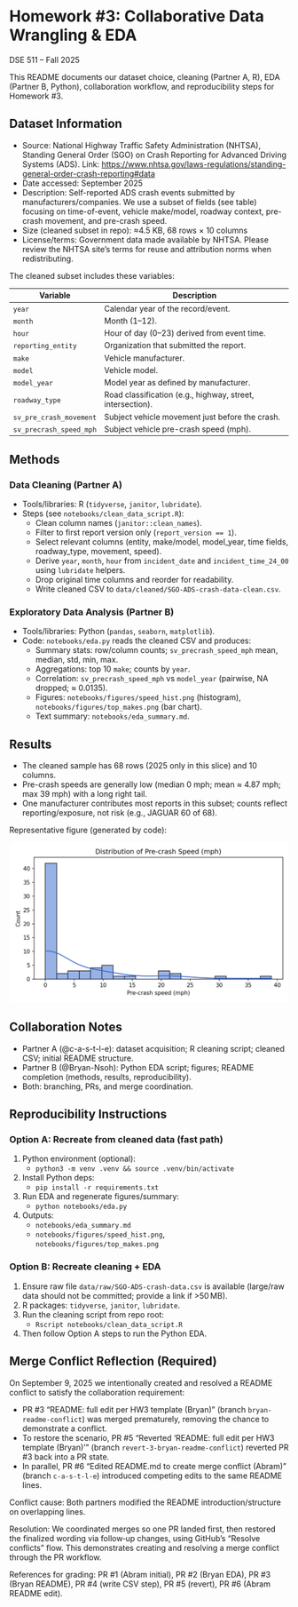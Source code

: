 # Homework #3: Collaborative Data Wrangling & EDA

DSE 511 – Fall 2025

This README documents our dataset choice, cleaning (Partner A, R), EDA (Partner B, Python), collaboration workflow, and reproducibility steps for Homework #3.

## Dataset Information
- Source: National Highway Traffic Safety Administration (NHTSA), Standing General Order (SGO) on Crash Reporting for Advanced Driving Systems (ADS). Link: https://www.nhtsa.gov/laws-regulations/standing-general-order-crash-reporting#data
- Date accessed: September 2025
- Description: Self-reported ADS crash events submitted by manufacturers/companies. We use a subset of fields (see table) focusing on time-of-event, vehicle make/model, roadway context, pre-crash movement, and pre-crash speed.
- Size (cleaned subset in repo): ≈4.5 KB, 68 rows × 10 columns
- License/terms: Government data made available by NHTSA. Please review the NHTSA site’s terms for reuse and attribution norms when redistributing.

The cleaned subset includes these variables:

| Variable | Description |
|---|---|
| `year` | Calendar year of the record/event. |
| `month` | Month (1–12). |
| `hour` | Hour of day (0–23) derived from event time. |
| `reporting_entity` | Organization that submitted the report. |
| `make` | Vehicle manufacturer. |
| `model` | Vehicle model. |
| `model_year` | Model year as defined by manufacturer. |
| `roadway_type` | Road classification (e.g., highway, street, intersection). |
| `sv_pre_crash_movement` | Subject vehicle movement just before the crash. |
| `sv_precrash_speed_mph` | Subject vehicle pre-crash speed (mph). |

## Methods

### Data Cleaning (Partner A)
- Tools/libraries: R (`tidyverse`, `janitor`, `lubridate`).
- Steps (see `notebooks/clean_data_script.R`):
  - Clean column names (`janitor::clean_names`).
  - Filter to first report version only (`report_version == 1`).
  - Select relevant columns (entity, make/model, model_year, time fields, roadway_type, movement, speed).
  - Derive `year`, `month`, `hour` from `incident_date` and `incident_time_24_00` using `lubridate` helpers.
  - Drop original time columns and reorder for readability.
  - Write cleaned CSV to `data/cleaned/SGO-ADS-crash-data-clean.csv`.

### Exploratory Data Analysis (Partner B)
- Tools/libraries: Python (`pandas`, `seaborn`, `matplotlib`).
- Code: `notebooks/eda.py` reads the cleaned CSV and produces:
  - Summary stats: row/column counts; `sv_precrash_speed_mph` mean, median, std, min, max.
  - Aggregations: top 10 `make`; counts by `year`.
  - Correlation: `sv_precrash_speed_mph` vs `model_year` (pairwise, NA dropped; ≈ 0.0135).
  - Figures: `notebooks/figures/speed_hist.png` (histogram), `notebooks/figures/top_makes.png` (bar chart).
  - Text summary: `notebooks/eda_summary.md`.

## Results
- The cleaned sample has 68 rows (2025 only in this slice) and 10 columns.
- Pre-crash speeds are generally low (median 0 mph; mean ≈ 4.87 mph; max 39 mph) with a long right tail.
- One manufacturer contributes most reports in this subset; counts reflect reporting/exposure, not risk (e.g., JAGUAR 60 of 68).

Representative figure (generated by code):

![Speed Histogram](notebooks/figures/speed_hist.png)

## Collaboration Notes
- Partner A (@c-a-s-t-l-e): dataset acquisition; R cleaning script; cleaned CSV; initial README structure.
- Partner B (@Bryan-Nsoh): Python EDA script; figures; README completion (methods, results, reproducibility).
- Both: branching, PRs, and merge coordination.

## Reproducibility Instructions

### Option A: Recreate from cleaned data (fast path)
1) Python environment (optional):
   - `python3 -m venv .venv && source .venv/bin/activate`
2) Install Python deps:
   - `pip install -r requirements.txt`
3) Run EDA and regenerate figures/summary:
   - `python notebooks/eda.py`
4) Outputs:
   - `notebooks/eda_summary.md`
   - `notebooks/figures/speed_hist.png`, `notebooks/figures/top_makes.png`

### Option B: Recreate cleaning + EDA
1) Ensure raw file `data/raw/SGO-ADS-crash-data.csv` is available (large/raw data should not be committed; provide a link if >50 MB).
2) R packages: `tidyverse`, `janitor`, `lubridate`.
3) Run the cleaning script from repo root:
   - `Rscript notebooks/clean_data_script.R`
4) Then follow Option A steps to run the Python EDA.

## Merge Conflict Reflection (Required)
On September 9, 2025 we intentionally created and resolved a README conflict to satisfy the collaboration requirement:
- PR #3 “README: full edit per HW3 template (Bryan)” (branch `bryan-readme-conflict`) was merged prematurely, removing the chance to demonstrate a conflict.
- To restore the scenario, PR #5 “Reverted ‘README: full edit per HW3 template (Bryan)’” (branch `revert-3-bryan-readme-conflict`) reverted PR #3 back into a PR state.
- In parallel, PR #6 “Edited README.md to create merge conflict (Abram)” (branch `c-a-s-t-l-e`) introduced competing edits to the same README lines.

Conflict cause: Both partners modified the README introduction/structure on overlapping lines.

Resolution: We coordinated merges so one PR landed first, then restored the finalized wording via follow‑up changes, using GitHub’s “Resolve conflicts” flow. This demonstrates creating and resolving a merge conflict through the PR workflow.

References for grading: PR #1 (Abram initial), PR #2 (Bryan EDA), PR #3 (Bryan README), PR #4 (write CSV step), PR #5 (revert), PR #6 (Abram README edit).

